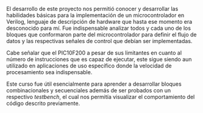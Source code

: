 El desarrollo de este proyecto nos permitió conocer y desarrollar las habilidades básicas para la implementación de un microcontrolador en Verilog, lenguaje de descripción de hardware que hasta ese momento era desconocido para mí. Fue indispensable analizar todos y cada uno de los bloques que conformaron parte del microcontrolador para definir el flujo de datos y las respectivas señales de control que debían ser implementadas.

Cabe señalar que el PIC10F200 a pesar de sus limitantes en cuanto al número de instrucciones que es capaz de ejecutar, este sigue siendo aun utilizado en aplicaciones de uso específico donde la velocidad de procesamiento sea indispensable.

Este curso fue útil esencialmente para aprender a desarrollar bloques combinacionales y secuenciales además de ser probados con un respectivo _testbench_, el cual nos permitía visualizar el comportamiento del código descrito previamente.